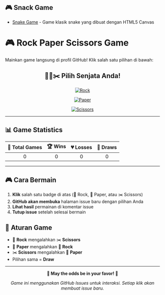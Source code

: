 ## 🎮 Snack Game
- [Snake Game](https://username.github.io/snake-game/) - Game klasik snake yang dibuat dengan HTML5 Canvas

# 🎮 Rock Paper Scissors Game

Mainkan game langsung di profil GitHub! Klik salah satu pilihan di bawah:

<!-- Rock Paper Scissors Game -->
<div align="center">

## 🗿📄✂️ Pilih Senjata Anda!

[![Rock](https://img.shields.io/badge/🗿_ROCK-Click_to_Play-ff6b6b?style=for-the-badge&labelColor=2c3e50)](https://github.com/regitarr/regitarr/issues/new?title=🗿%20Rock%20vs%20Computer&body=**Anda%20memilih%3A%20🗿%20ROCK**%0A%0AKomputer%20sedang%20berpikir...%0A%0A---%0A%0A*Tutup%20issue%20ini%20setelah%20melihat%20hasil!*%0A%0A**Game%20Stats%3A**%0A-%20Total%20Games%3A%20%0A-%20Wins%3A%20%0A-%20Losses%3A%20%0A-%20Draws%3A%20)

[![Paper](https://img.shields.io/badge/📄_PAPER-Click_to_Play-4ecdc4?style=for-the-badge&labelColor=2c3e50)](https://github.com/regitarr/regitarr/issues/new?title=📄%20Paper%20vs%20Computer&body=**Anda%20memilih%3A%20📄%20PAPER**%0A%0AKomputer%20sedang%20berpikir...%0A%0A---%0A%0A*Tutup%20issue%20ini%20setelah%20melihat%20hasil!*%0A%0A**Game%20Stats%3A**%0A-%20Total%20Games%3A%20%0A-%20Wins%3A%20%0A-%20Losses%3A%20%0A-%20Draws%3A%20)

[![Scissors](https://img.shields.io/badge/✂️_SCISSORS-Click_to_Play-f39c12?style=for-the-badge&labelColor=2c3e50)](https://github.com/regitarr/regitarr/issues/new?title=✂️%20Scissors%20vs%20Computer&body=**Anda%20memilih%3A%20✂️%20SCISSORS**%0A%0AKomputer%20sedang%20berpikir...%0A%0A---%0A%0A*Tutup%20issue%20ini%20setelah%20melihat%20hasil!*%0A%0A**Game%20Stats%3A**%0A-%20Total%20Games%3A%20%0A-%20Wins%3A%20%0A-%20Losses%3A%20%0A-%20Draws%3A%20)

</div>

---

## 📊 Game Statistics

| 🎯 Total Games | 🏆 Wins | 💔 Losses | 🤝 Draws |
|:--------------:|:--------:|:---------:|:--------:|
| 0 | 0 | 0 | 0 |

---

## 🎮 Cara Bermain

1. **Klik** salah satu badge di atas (🗿 Rock, 📄 Paper, atau ✂️ Scissors)
2. **GitHub akan membuka** halaman issue baru dengan pilihan Anda
3. **Lihat hasil** permainan di komentar issue
4. **Tutup issue** setelah selesai bermain

## 📜 Aturan Game

- 🗿 **Rock** mengalahkan ✂️ **Scissors**
- 📄 **Paper** mengalahkan 🗿 **Rock** 
- ✂️ **Scissors** mengalahkan 📄 **Paper**
- Pilihan sama = **Draw**

---

<div align="center">

**🎲 May the odds be in your favor! 🎲**

*Game ini menggunakan GitHub Issues untuk interaksi. Setiap klik akan membuat issue baru.*

</div>
